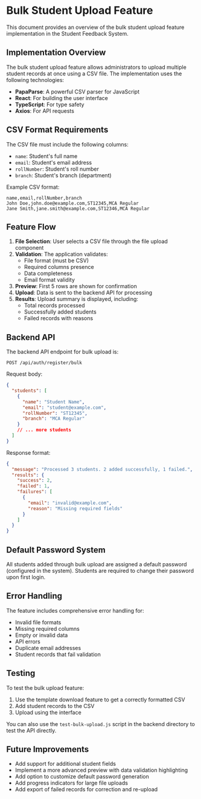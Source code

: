 # Bulk Student Upload Feature

This document provides an overview of the bulk student upload feature implementation in the Student Feedback System.

## Implementation Overview

The bulk student upload feature allows administrators to upload multiple student records at once using a CSV file. The implementation uses the following technologies:

- **PapaParse**: A powerful CSV parser for JavaScript
- **React**: For building the user interface
- **TypeScript**: For type safety
- **Axios**: For API requests

## CSV Format Requirements

The CSV file must include the following columns:

- `name`: Student's full name
- `email`: Student's email address
- `rollNumber`: Student's roll number
- `branch`: Student's branch (department)

Example CSV format:

```csv
name,email,rollNumber,branch
John Doe,john.doe@example.com,ST12345,MCA Regular
Jane Smith,jane.smith@example.com,ST12346,MCA Regular
```

## Feature Flow

1. **File Selection**: User selects a CSV file through the file upload component
2. **Validation**: The application validates:
   - File format (must be CSV)
   - Required columns presence
   - Data completeness
   - Email format validity
3. **Preview**: First 5 rows are shown for confirmation
4. **Upload**: Data is sent to the backend API for processing
5. **Results**: Upload summary is displayed, including:
   - Total records processed
   - Successfully added students
   - Failed records with reasons

## Backend API

The backend API endpoint for bulk upload is:

```
POST /api/auth/register/bulk
```

Request body:

```json
{
  "students": [
    {
      "name": "Student Name",
      "email": "student@example.com",
      "rollNumber": "ST12345",
      "branch": "MCA Regular"
    }
    // ... more students
  ]
}
```

Response format:

```json
{
  "message": "Processed 3 students. 2 added successfully, 1 failed.",
  "results": {
    "success": 2,
    "failed": 1,
    "failures": [
      {
        "email": "invalid@example.com",
        "reason": "Missing required fields"
      }
    ]
  }
}
```

## Default Password System

All students added through bulk upload are assigned a default password (configured in the system). Students are required to change their password upon first login.

## Error Handling

The feature includes comprehensive error handling for:

- Invalid file formats
- Missing required columns
- Empty or invalid data
- API errors
- Duplicate email addresses
- Student records that fail validation

## Testing

To test the bulk upload feature:

1. Use the template download feature to get a correctly formatted CSV
2. Add student records to the CSV
3. Upload using the interface

You can also use the `test-bulk-upload.js` script in the backend directory to test the API directly.

## Future Improvements

- Add support for additional student fields
- Implement a more advanced preview with data validation highlighting
- Add option to customize default password generation
- Add progress indicators for large file uploads
- Add export of failed records for correction and re-upload
